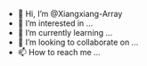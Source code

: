- 👋 Hi, I’m @Xiangxiang-Array
- 👀 I’m interested in ...
- 🌱 I’m currently learning ...
- 💞️ I’m looking to collaborate on ...
- 📫 How to reach me ...

<!---
Xiangxiang-Array/Xiangxiang-Array is a ✨ special ✨ repository because its `README.md` (this file) appears on your GitHub profile.
You can click the Preview link to take a look at your changes.
--->
